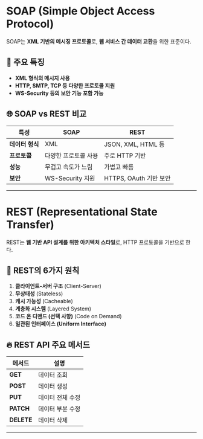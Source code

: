 # SOAP (Simple Object Access Protocol)

SOAP는 **XML 기반의 메시징 프로토콜**로, **웹 서비스 간 데이터 교환**을 위한 표준이다.

## 📌 주요 특징
- **XML 형식의 메시지 사용**
- **HTTP, SMTP, TCP 등 다양한 프로토콜 지원**
- **WS-Security 등의 보안 기능 포함 가능**

## 🌐 SOAP vs REST 비교
| 특성 | SOAP | REST |
|------|------|------|
| **데이터 형식** | XML | JSON, XML, HTML 등 |
| **프로토콜** | 다양한 프로토콜 사용 | 주로 HTTP 기반 |
| **성능** | 무겁고 속도가 느림 | 가볍고 빠름 |
| **보안** | WS-Security 지원 | HTTPS, OAuth 기반 보안 |

---

# REST (Representational State Transfer)

REST는 **웹 기반 API 설계를 위한 아키텍처 스타일**로, HTTP 프로토콜을 기반으로 한다.

## 📌 REST의 6가지 원칙
1. **클라이언트-서버 구조** (Client-Server)
2. **무상태성** (Stateless)
3. **캐시 가능성** (Cacheable)
4. **계층화 시스템** (Layered System)
5. **코드 온 디맨드 (선택 사항)** (Code on Demand)
6. **일관된 인터페이스 (Uniform Interface)**

## 🔥 REST API 주요 메서드
| 메서드 | 설명 |
|--------|------|
| **GET** | 데이터 조회 |
| **POST** | 데이터 생성 |
| **PUT** | 데이터 전체 수정 |
| **PATCH** | 데이터 부분 수정 |
| **DELETE** | 데이터 삭제 |

---
